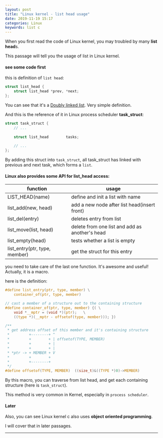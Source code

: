 ```yaml
---
layout: post
title: "Linux kernel - list head usage"
date: 2019-11-19 15:17
categories: Linux
keywords: list c
---
```






When you first read the code of Linux kernel, you may troubled by many **list head**s.

This passage will tell you the usage of list in Linux kernel.





#### see some code first

this is definition of `list head`:

```c
struct list_head {
    struct list_head *prev, *next;
};
```

You can see that it's a [Doubly linked list](https://en.wikipedia.org/wiki/Doubly_linked_list). Very simple definition.

And this is the reference of it in Linux process scheduler **task_struct**:

```c
struct task_struct {
    // ...
    
    struct list_head		tasks;
    
    // ...
};
```

By adding this struct into `task_struct`, all task_struct has linked with previous and next task, which forms a `list`.

#### Linux also provides some API for list_head access:

| function                      | usage                                          |
| ----------------------------- | ---------------------------------------------- |
| LIST_HEAD(name)               | define and init a list with name               |
| list_add(new, head)           | add a new node after list head(insert front)   |
| list_del(entry)               | deletes entry from list                        |
| list_move(list, head)         | delete from one list and add as another's head |
| list_empty(head)              | tests whether a list is empty                  |
| list_entry(ptr, type, member) | get the struct for this entry                  |

you need to take care of the last one function. It's awesome and useful! Actually, it is a macro.

here is the definition:

```c
#define list_entry(ptr, type, member) \
	container_of(ptr, type, member)
```

```c
// cast a member of a structure out to the containing structure
#define container_of(ptr, type, member) {( \
	void *__mptr = (void *)(ptr);	\
	((type *)(__mptr - offsetof(type, member))); })
```

```c
/**
 * get address offset of this member and it's containing structure
 *         +--------+ ^
 *         +        + | offsetof(TYPE, MEMBER)
 *         +        + |
 *         +        + |
 * *ptr -> + MEMBER + V
 *         +        +
 *         +--------+
 */
#define offsetof(TYPE, MEMBER)	((size_t)&((TYPE *)0)->MEMBER)
```

By this macro, you can traverse from list head, and get each containing structure (here is `task_struct`).

This method is very common in Kernel, especially in `process scheduler`.

#### Later

Also, you can see Linux kernel c also uses **object oriented programming**.

I will cover that in later passages.

---
